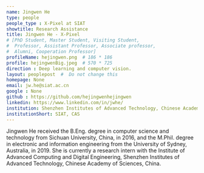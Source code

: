 ```yaml
---
name: Jingwen He
type: people
people_type : X-Pixel at SIAT
showtitle: Research Assistance
title: Jingwen He - X-Pixel
# [PhD Student, Master Student, Visiting Student,
#  Professor, Assistant Professor, Associate professor,
#  Alumni, Cooperation Professor]
profileName: hejingwen.png  # 186 * 186
profile: hejingwenBig.jpeg  # 570 * 725
direction : Deep learning and computer vision.
layout: peoplepost  #  Do not change this
homepage: None
email: jw.he@siat.ac.cn
google : None
github : https://github.com/hejingwenhejingwen
linkedin: https://www.linkedin.com/in/jwhe/
institution: Shenzhen Institutes of Advanced Technology, Chinese Academy of Sciences
institutionShort: SIAT, CAS
---
```


Jingwen He received the B.Eng. degree in computer science and technology from Sichuan University, China, in 2016, and the M.Phil. degree in electronic and information engineering from the University of Sydney, Australia, in 2019. She is currently a research intern with the Institute of Advanced Computing and Digital Engineering, Shenzhen Institutes of Advanced Technology, Chinese Academy of Sciences, China.